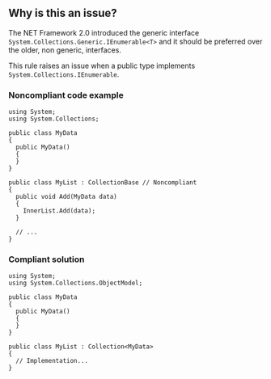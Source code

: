 ## Why is this an issue?
 
The NET Framework 2.0 introduced the generic interface `System.Collections.Generic.IEnumerable<T>` and it should be preferred over the older, non generic, interfaces.
 
This rule raises an issue when a public type implements `System.Collections.IEnumerable`.
 
### Noncompliant code example

    using System;
    using System.Collections;
    
    public class MyData
    {
      public MyData()
      {
      }
    }
    
    public class MyList : CollectionBase // Noncompliant
    {
      public void Add(MyData data)
      {
        InnerList.Add(data);
      }
    
      // ...
    }

### Compliant solution

    using System;
    using System.Collections.ObjectModel;
    
    public class MyData
    {
      public MyData()
      {
      }
    }
    
    public class MyList : Collection<MyData>
    {
      // Implementation...
    }